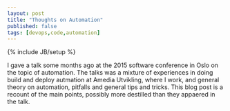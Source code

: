 ```yaml
---
layout: post
title: "Thoughts on Automation"
published: false
tags: [devops,code,automation]
---
```

{% include JB/setup %}

I gave a talk some months ago at the 2015 software conference in Oslo on the topic of automation. The talks was a mixture of experiences in doing build and deploy autmation at Amedia Utvikling, where I work, and general theory on automation, pitfalls and general tips and tricks. This blog post is a recount of the main points, possibly more destilled than they appaered in the talk. 


